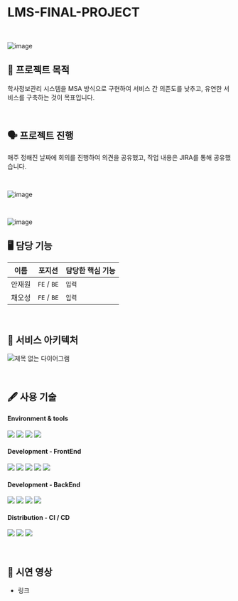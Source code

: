 # LMS-FINAL-PROJECT
<br/>

![image](https://github.com/LMS-Final-Projects/.github/assets/67565707/19b03332-c371-4418-a9e0-830ed437de42)

## 📌 프로젝트 목적 
학사정보관리 시스템을 MSA 방식으로 구현하여 서비스 간 의존도를 낮추고, 유연한 서비스를 구축하는 것이 목표입니다.

<br/>

## 🗣️ 프로젝트 진행 
매주 정해진 날짜에 회의를 진행하여 의견을 공유했고, 작업 내용은 JIRA를 통해 공유했습니다.

<br/>

![image](https://github.com/LMS-Final-Projects/.github/assets/67565707/b0e0909c-e4a9-4a6f-a7d9-13316f69d080)

<br/>

![image](https://github.com/LMS-Final-Projects/.github/assets/67565707/37f077e3-7c31-468b-838d-cdc61c52a8df)

## 🖥 담당 기능 
| 이름       | 포지션       | 담당한 핵심 기능          |
| ---------- | ------------ | ----------------------------------------|
| 안재원 | `FE` / `BE` | `입력` | 
| 채오성 | `FE` / `BE` | `입력` | 

<br/>

## 📁 서비스 아키텍처 
![제목 없는 다이어그램](https://github.com/LMS-Final-Projects/.github/assets/67565707/10fedad3-aaf6-4ba3-993d-939abd4cf3da)

<br/>

## 🖋️ 사용 기술 
#### Environment & tools
<img src="https://img.shields.io/badge/IntelliJ-000000?style=flat&logo=intellijidea&logoColor=white"> <img src="https://img.shields.io/badge/Github-181717?style=flat&logo=github&logoColor=white"> <img src="https://img.shields.io/badge/Slack-4A154B?style=flat&logo=slack&logoColor=white"> <img src="https://img.shields.io/badge/Notion-000000?style=flat&logo=notion&logoColor=white"> 

#### Development - FrontEnd
<img src="https://img.shields.io/badge/Javascript-F7DF1E?style=flat&logo=javascript&logoColor=white"> <img src="https://img.shields.io/badge/React-61DAFB?style=flat&logo=react&logoColor=white"> <img src="https://img.shields.io/badge/Axios-5A29E4?style=flat&logo=axios&logoColor=white"> <img src="https://img.shields.io/badge/Nginx-009639?style=flat&logo=nginx&logoColor=white"> <img src="https://img.shields.io/badge/Redux-764ABC?style=flat&logo=redux&logoColor=white">

#### Development - BackEnd
<img src="https://img.shields.io/badge/Springboot-6DB33F?style=flat&logo=springboot&logoColor=white"> <img src="https://img.shields.io/badge/SpringbootJpa-6DB33F?style=flat&logo=springboot&logoColor=white"> <img src="https://img.shields.io/badge/Jsonwebtokens-000000?style=flat&logo=jsonwebtokens&logoColor=white"> <img src="https://img.shields.io/badge/Gradle-02303A?style=flat&logo=gradle&logoColor=white"> 

#### Distribution - CI / CD
<img src="https://img.shields.io/badge/Googlecloud-4285F4?style=flat&logo=googlecloud&logoColor=white"> <img src="https://img.shields.io/badge/Linux-FCC624?style=flat&logo=linux&logoColor=white"> <img src="https://img.shields.io/badge/jenkins-D24939?style=flat&logo=jenkins&logoColor=white">  

<br/>

## 📸 시연 영상 
- 링크







